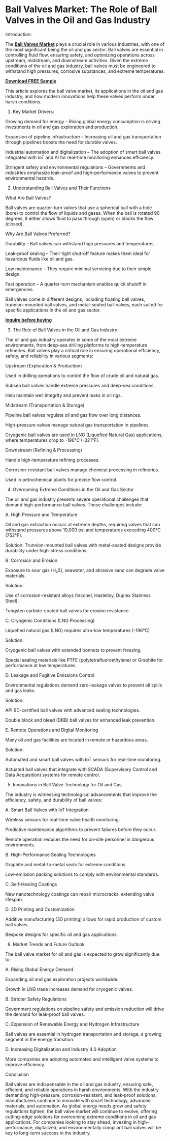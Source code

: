 # Ball Valves Market: The Role of Ball Valves in the Oil and Gas Industry 

Introduction:

The **[Ball Valves Market](https://www.nextmsc.com/report/ball-valves-market)** plays a crucial role in various industries, with one of the most significant being the oil and gas sector. Ball valves are essential in controlling fluid flow, ensuring safety, and optimizing operations across upstream, midstream, and downstream activities. Given the extreme conditions of the oil and gas industry, ball valves must be engineered to withstand high pressures, corrosive substances, and extreme temperatures.

**[Download FREE Sample](https://www.nextmsc.com/ball-valves-market/request-sample)**

This article explores the ball valve market, its applications in the oil and gas industry, and how modern innovations help these valves perform under harsh conditions.

1. Key Market Drivers:

Growing demand for energy – Rising global energy consumption is driving investments in oil and gas exploration and production.

Expansion of pipeline infrastructure – Increasing oil and gas transportation through pipelines boosts the need for durable valves.

Industrial automation and digitalization – The adoption of smart ball valves integrated with IoT and AI for real-time monitoring enhances efficiency.

Stringent safety and environmental regulations – Governments and industries emphasize leak-proof and high-performance valves to prevent environmental hazards.

2. Understanding Ball Valves and Their Functions
   
What Are Ball Valves?

Ball valves are quarter-turn valves that use a spherical ball with a hole (bore) to control the flow of liquids and gases. When the ball is rotated 90 degrees, it either allows fluid to pass through (open) or blocks the flow (closed).

Why Are Ball Valves Preferred?

Durability – Ball valves can withstand high pressures and temperatures.

Leak-proof sealing – Their tight shut-off feature makes them ideal for hazardous fluids like oil and gas.

Low maintenance – They require minimal servicing due to their simple design.

Fast operation – A quarter-turn mechanism enables quick shutoff in emergencies.


Ball valves come in different designs, including floating ball valves, trunnion-mounted ball valves, and metal-seated ball valves, each suited for specific applications in the oil and gas sector.

**[Inquire before buying](https://www.nextmsc.com/ball-valves-market/inquire-before-buying)**

3. The Role of Ball Valves in the Oil and Gas Industry
   
The oil and gas industry operates in some of the most extreme environments, from deep-sea drilling platforms to high-temperature refineries. Ball valves play a critical role in ensuring operational efficiency, safety, and reliability in various segments:

Upstream (Exploration & Production)

Used in drilling operations to control the flow of crude oil and natural gas.

Subsea ball valves handle extreme pressures and deep-sea conditions.

Help maintain well integrity and prevent leaks in oil rigs.

Midstream (Transportation & Storage)

Pipeline ball valves regulate oil and gas flow over long distances.

High-pressure valves manage natural gas transportation in pipelines.

Cryogenic ball valves are used in LNG (Liquefied Natural Gas) applications, where temperatures drop to -196°C (-321°F).

Downstream (Refining & Processing)

Handle high-temperature refining processes.

Corrosion-resistant ball valves manage chemical processing in refineries.

Used in petrochemical plants for precise flow control.

4. Overcoming Extreme Conditions in the Oil and Gas Sector
   
The oil and gas industry presents severe operational challenges that demand high-performance ball valves. These challenges include:

A. High Pressure and Temperature

Oil and gas extraction occurs at extreme depths, requiring valves that can withstand pressures above 10,000 psi and temperatures exceeding 400°C (752°F).

Solution: Trunnion-mounted ball valves with metal-seated designs provide durability under high-stress conditions.

B. Corrosion and Erosion

Exposure to sour gas (H₂S), seawater, and abrasive sand can degrade valve materials.

Solution:

Use of corrosion-resistant alloys (Inconel, Hastelloy, Duplex Stainless Steel).

Tungsten carbide-coated ball valves for erosion resistance.

C. Cryogenic Conditions (LNG Processing)

Liquefied natural gas (LNG) requires ultra-low temperatures (-196°C)

Solution:

Cryogenic ball valves with extended bonnets to prevent freezing.

Special sealing materials like PTFE (polytetrafluoroethylene) or Graphite for performance at low temperatures.

D. Leakage and Fugitive Emissions Control

Environmental regulations demand zero-leakage valves to prevent oil spills and gas leaks.

Solution:

API 6D-certified ball valves with advanced sealing technologies.

Double block and bleed (DBB) ball valves for enhanced leak prevention.

E. Remote Operations and Digital Monitoring

Many oil and gas facilities are located in remote or hazardous areas.

Solution:

Automated and smart ball valves with IoT sensors for real-time monitoring.

Actuated ball valves that integrate with SCADA (Supervisory Control and Data Acquisition) systems for remote control.

5. Innovations in Ball Valve Technology for Oil and Gas
   
The industry is witnessing technological advancements that improve the efficiency, safety, and durability of ball valves:

A. Smart Ball Valves with IoT Integration

Wireless sensors for real-time valve health monitoring.

Predictive maintenance algorithms to prevent failures before they occur.

Remote operation reduces the need for on-site personnel in dangerous environments.

B. High-Performance Sealing Technologies

Graphite and metal-to-metal seals for extreme conditions.

Low-emission packing solutions to comply with environmental standards.

C. Self-Healing Coatings

New nanotechnology coatings can repair microcracks, extending valve lifespan.

D. 3D Printing and Customization

Additive manufacturing (3D printing) allows for rapid production of custom ball valves.

Bespoke designs for specific oil and gas applications.

6. Market Trends and Future Outlook
   
The ball valve market for oil and gas is expected to grow significantly due to:

A. Rising Global Energy Demand

Expanding oil and gas exploration projects worldwide.

Growth in LNG trade increases demand for cryogenic valves.

B. Stricter Safety Regulations

Government regulations on pipeline safety and emission reduction will drive the demand for leak-proof ball valves.

C. Expansion of Renewable Energy and Hydrogen Infrastructure

Ball valves are essential in hydrogen transportation and storage, a growing segment in the energy transition.

D. Increasing Digitalization and Industry 4.0 Adoption

More companies are adopting automated and intelligent valve systems to improve efficiency.

Conclusion

Ball valves are indispensable in the oil and gas industry, ensuring safe, efficient, and reliable operations in harsh environments. With the industry demanding high-pressure, corrosion-resistant, and leak-proof solutions, manufacturers continue to innovate with smart technology, advanced materials, and automation. As global energy needs grow and safety regulations tighten, the ball valve market will continue to evolve, offering cutting-edge solutions for overcoming extreme conditions in oil and gas applications. For companies looking to stay ahead, investing in high-performance, digitalized, and environmentally compliant ball valves will be key to long-term success in the industry.

